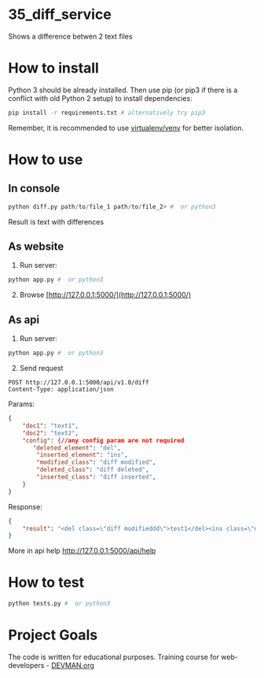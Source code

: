 # 35_diff_service

Shows a difference betwen 2 text files

# How to install

Python 3 should be already installed. Then use pip (or pip3 if there is
a conflict with old Python 2 setup) to install dependencies:

```bash
pip install -r requirements.txt # alternatively try pip3
```

Remember, it is recommended to use [virtualenv/venv](https://devman.org/encyclopedia/pip/pip_virtualenv/) for better isolation.


# How to use

## In console

```python
python diff.py path/to/file_1 path/to/file_2> #  or python3
```

Result is text with differences

## As website

1. Run server:
```python
python app.py #  or python3
```
2. Browse [http://127.0.0.1:5000/](http://127.0.0.1:5000/)

## As api

1. Run server:
```python
python app.py #  or python3
```

2. Send request
```
POST http://127.0.0.1:5000/api/v1.0/diff
Content-Type: application/json
```

Params:
```json
{
    "doc1": "text1",
    "doc2": "text2",
    "config": {//any config param are not required
       "deleted_element": "del",
        "inserted_element": "ins",
        "modified_class": "diff modified",
        "deleted_class": "diff deleted",
        "inserted_class": "diff inserted",
    }
}
```

Response:
```json
{
    "result": "<del class=\"diff modifieddd\">test1</del><ins class=\"diff modifieddd\">test2</ins>"
}
```

More in api help http://127.0.0.1:5000/api/help

# How to test

```python
python tests.py #  or python3
```

# Project Goals

The code is written for educational purposes. Training course for web-developers - [DEVMAN.org](https://devman.org)
